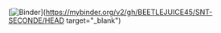 [![Binder](https://mybinder.org/badge_logo.svg)](https://mybinder.org/v2/gh/BEETLEJUICE45/SNT-SECONDE/HEAD target="_blank")
